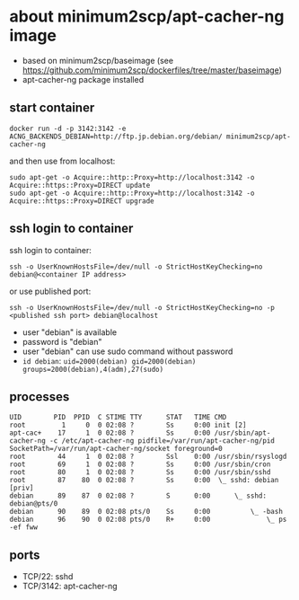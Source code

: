 # about minimum2scp/apt-cacher-ng image

 * based on minimum2scp/baseimage (see https://github.com/minimum2scp/dockerfiles/tree/master/baseimage)
 * apt-cacher-ng package installed

## start container

```
docker run -d -p 3142:3142 -e ACNG_BACKENDS_DEBIAN=http://ftp.jp.debian.org/debian/ minimum2scp/apt-cacher-ng
```

and then use from localhost:

```
sudo apt-get -o Acquire::http::Proxy=http://localhost:3142 -o Acquire::https::Proxy=DIRECT update
sudo apt-get -o Acquire::http::Proxy=http://localhost:3142 -o Acquire::https::Proxy=DIRECT upgrade
```

## ssh login to container

ssh login to container:

```
ssh -o UserKnownHostsFile=/dev/null -o StrictHostKeyChecking=no debian@<container IP address>
```

or use published port:

```
ssh -o UserKnownHostsFile=/dev/null -o StrictHostKeyChecking=no -p <published ssh port> debian@localhost
```

 * user "debian" is available
 * password is "debian"
 * user "debian" can use sudo command without password
 * `id debian`: `uid=2000(debian) gid=2000(debian) groups=2000(debian),4(adm),27(sudo)`

## processes

```
UID        PID  PPID  C STIME TTY      STAT   TIME CMD
root         1     0  0 02:08 ?        Ss     0:00 init [2]  
apt-cac+    17     1  0 02:08 ?        Ss     0:00 /usr/sbin/apt-cacher-ng -c /etc/apt-cacher-ng pidfile=/var/run/apt-cacher-ng/pid SocketPath=/var/run/apt-cacher-ng/socket foreground=0
root        44     1  0 02:08 ?        Ssl    0:00 /usr/sbin/rsyslogd
root        69     1  0 02:08 ?        Ss     0:00 /usr/sbin/cron
root        80     1  0 02:08 ?        Ss     0:00 /usr/sbin/sshd
root        87    80  0 02:08 ?        Ss     0:00  \_ sshd: debian [priv]
debian      89    87  0 02:08 ?        S      0:00      \_ sshd: debian@pts/0
debian      90    89  0 02:08 pts/0    Ss     0:00          \_ -bash
debian      96    90  0 02:08 pts/0    R+     0:00              \_ ps -ef fww
```

## ports

 * TCP/22: sshd
 * TCP/3142: apt-cacher-ng


